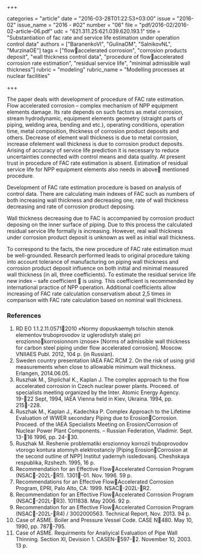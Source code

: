 +++

categories = "article"
date = "2016-03-28T01:22:53+03:00"
issue = "2016-02"
issue_name = "2016 - #02"
number = "06"
file = "pdf/2016-02/2016-02-article-06.pdf"
udc = "621.311.25:621.039.620.193.1"
title = "Substantiation of fac rate and service life estimation under operation control data"
authors = ["BaranenkoVI", "GulinaOM", "SalnikovNL", "MurzinaOE"]
tags = ["flowaccelerated corrosion", "corrosion products deposit", "wall thickness control data", "procedure of flowaccelerated corrosion rate estimation", "residual service life", "minimal admissible wall thickness"]
rubric = "modeling"
rubric_name = "Modelling processes at nuclear facilities"

+++

The paper deals with development of procedure of FAC rate estimation. 
Flow accelerated corrosion – complex mechanism of NPP equipment elements damage. 
Its rate depends on such factors as metal corrosion, stream hydrodynamic, equipment elements geometry (straight parts of piping, welding area, bending and etc.), operating conditions, operation time, metal composition, thickness of corrosion product deposits and others. 
Decrease of element wall thickness is due to metal corrosion, increase ofelement wall thickness is due to corrosion product deposits. 
Arising of accuracy of service life prediction it is necessary to reduce uncertainties connected with control means and data quality. 
At present trust in procedure of FAC rate estimation is absent.
Estimation of residual service life for NPP equipment elements also needs in above mentioned procedure.

Development of FAC rate estimation procedure is based on analysis of control data.
There are calculating main indexes of FAC such as numbers of both increasing wall thickness and decreasing one, rate of wall thickness decreasing and rate of corrosion product deposing.

Wall thickness decreasing due to FAC is accompanied by corrosion product deposing on the inner surface of piping. 
Due to this process the calculated residual service life formally is increasing. 
However, real wall thickness under corrosion product deposit is
unknown as well as initial wall thickness.

To correspond to the facts, the new procedure of FAC rate estimation must be well-grounded. 
Research performed leads to original procedure taking into account tolerance of manufacturing on piping wall thickness and corrosion product deposit influence on both initial and minimal measured wall thickness (in all, three coefficients). 
To estimate the residual service life new index – safe coefficient  is
using. 
This coefficient is recommended by international practice of NPP operation.
Additional coefficients allow increasing of FAC rate calculation conservatism about 2,5 times in comparison with FAC rate calculation based on nominal wall thickness.

### References

1. RD EO 1.1.2.11.05712010 «Normy dopuskaemyh tolschin stenok elementov truboprovodov iz uglerodistyh stalej pri erozionnokorrosionnom iznose» [Norms of admissible wall thickness for carbon steel piping under flow accelerated corrosion]. Мoscow. VNIIAES Publ. 2012, 104 p. (in Russian).
2. Sweden country presentation IAEA FAC RCM 2. On the risk of using grid measurements when close to allowable minimum wall thickness. Erlangen, 2014.06.05.
3. Ruszhak M., Shplichal K., Kaplan J. The complex approach to the flow accelerated corrosion in Czech nuclear power plants. Proceed. of specialists meeting organized by the Inter. Atomic Energy Agency. 19-22 Sept, 1994, IAEA Vienna held in Kiev, Ukraina. 1994, pp. 215-228.
4. Ruszhаk M., Kaplan J., Kadechka P. Complex Approach to the Lifetime Evaluation of WWER secondary Piping due to ErosionCorrosion. Proceed. of the IAEA Specialists Meeting on Erosion/Corrosion of Nuclear Power Plant Components. – Russian Federation, Vladimir. Sept. 13-16 1996, pp. 24-30.
5. Ruszhak M. Reshenie problematiki erozionnoy korrozii truboprovodov vtorogo kontura atomnyh elektrostanciy [Piping ErosionCorrosion at the second outline of NPP] Institut yadernyh issledovanij. Cheshskaya respublika, Rzshezh. 1995, 16 p.
6. Recommendation for an Effective FlowAccelerated Corrosion Program (NSAC-202L-R1). 1301-01. Nov. 1996. 59 p.
7. Recommendations for an Effective FlowAccelerated Corrosion Program, EPRI, Palo Alto, CA: 1999. NSAC-202L-R2.
8. Recommendation for an Effective FlowAccelerated Corrosion Program (NSAC-202L-R3). 1011838. May 2006. 92 p.
9. Recommendation for an Effective FlowAccelerated Corrosion Program (NSAC-202L-R4) / 3002000563. Technical Report, Nov. 2013. 94 p.
10. Case of ASME. Boiler and Pressure Vessel Code. CASE N480. May 10, 1990, pp. 787-795.
11. Case of ASME. Requirments for Analiyical Evaluation of Pipe Wall Thinning. Section XI, Devision 1. CASEN-597-2. November 10, 2003. 13 p.